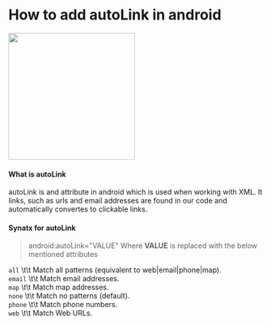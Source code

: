 # How to add autoLink in android

<img src ="https://storage.googleapis.com/gweb-uniblog-publish-prod/images/android_ambassador_v1_cmyk_200px.max-2800x2800.png" height="250" width="250">

#### What is autoLink
  autoLink is and attribute in android which is used when working with XML. It links, such as urls and email addresses are found in our code and automatically convertes to clickable links.
  
#### Synatx for autoLink 

> android:autoLink="VALUE"
  Where **VALUE** is replaced with the below mentioned attributes
   
   `all` \t\t Match all patterns (equivalent to web|email|phone|map).</br>
   `email` \t\t Match email addresses.</br>
   `map` \t\t Match map addresses.</br>
   `none` \t\t Match no patterns (default).</br>
   `phone` \t\t Match phone numbers.</br>
   `web` \t\t Match Web URLs.</br>
   
  
  
  
